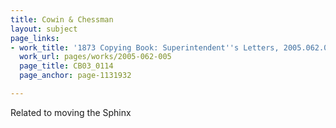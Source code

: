 ```yaml
---
title: Cowin & Chessman
layout: subject
page_links:
- work_title: '1873 Copying Book: Superintendent''s Letters, 2005.062.005'
  work_url: pages/works/2005-062-005
  page_title: CB03_0114
  page_anchor: page-1131932

---
```

<p>Related to moving the Sphinx</p>